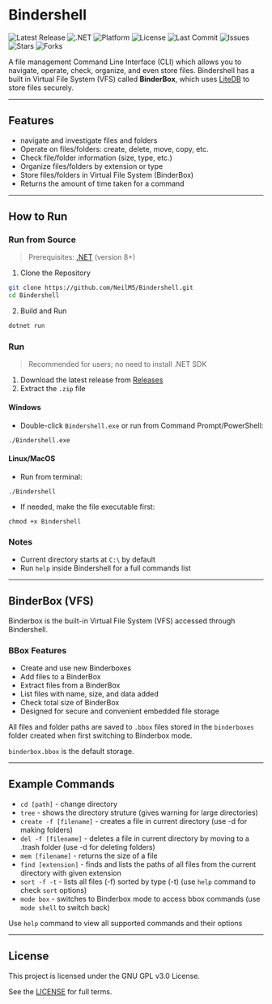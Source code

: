 # Bindershell

![Latest Release](https://img.shields.io/github/v/release/NeilM5/BinderShell?label=latest%20version)
![.NET](https://img.shields.io/badge/.NET-9.0-blueviolet)
![Platform](https://img.shields.io/badge/platform-Windows-green)
![License](https://img.shields.io/github/license/NeilM5/BinderShell)
![Last Commit](https://img.shields.io/github/last-commit/NeilM5/BinderShell)
![Issues](https://img.shields.io/github/issues/NeilM5/BinderShell)
![Stars](https://img.shields.io/github/stars/NeilM5/BinderShell?style=social)
![Forks](https://img.shields.io/github/forks/NeilM5/BinderShell?style=social)

A file management Command Line Interface (CLI) which allows you to navigate, operate, check, organize, and even store files.
Bindershell has a built in Virtual File System (VFS) called **BinderBox**, which uses [LiteDB](https://www.litedb.org/) to store files securely.

---

## Features
- navigate and investigate files and folders
- Operate on files/folders: create, delete, move, copy, etc.
- Check file/folder information (size, type, etc.)
- Organize files/folders by extension or type
- Store files/folders in Virtual File System (BinderBox)
- Returns the amount of time taken for a command

---

## How to Run
### Run from Source
> Prerequisites: [.NET](https://dotnet.microsoft.com/download) (version 8+)
1. Clone the Repository
```bash
git clone https://github.com/NeilM5/Bindershell.git
cd Bindershell
```
2. Build and Run
```bash
dotnet run
```
### Run
> Recommended for users; no need to install .NET SDK

1. Download the latest release from [Releases](https://github.com/NeilM5/Bindershell/releases)
2. Extract the `.zip` file

#### Windows
- Double-click `Bindershell.exe` or run from Command Prompt/PowerShell:
```bash
./Bindershell.exe
```

#### Linux/MacOS
- Run from terminal:
```
./Bindershell
```
- If needed, make the file executable first:
```
chmod +x Bindershell
```

### Notes
- Current directory starts at `C:\` by default
- Run `help` inside Bindershell for a full commands list

---

## BinderBox (VFS)
Binderbox is the built-in Virtual File System (VFS) accessed through Bindershell.

### BBox Features
- Create and use new Binderboxes
- Add files to a BinderBox
- Extract files from a BinderBox
- List files with name, size, and data added
- Check total size of BinderBox
- Designed for secure and convenient embedded file storage

All files and folder paths are saved to `.bbox` files stored in the `binderboxes` folder created when first switching to Binderbox mode.

`binderbox.bbox` is the default storage.

---

## Example Commands
- `cd [path]` - change directory
- `tree` - shows the directory struture (gives warning for large directories)
- `create -f [filename]` - creates a file in current directory (use -d for making folders)
- `del -f [filename]` - deletes a file in current directory by moving to a .trash folder (use -d for deleting folders)
- `mem [filename]` - returns the size of a file
- `find [extension]` - finds and lists the paths of all files from the current directory with given extension
- `sort -f -t` - lists all files (-f) sorted by type (-t) (use `help` command to check `sort` options)
- `mode box` - switches to Binderbox mode to access bbox commands (use `mode shell` to switch back)

Use `help` command to view all supported commands and their options

---

## License
This project is licensed under the GNU GPL v3.0 License.

See the [LICENSE](https://github.com/NeilM5/Bindershell?tab=GPL-3.0-1-ov-file) for full terms.


